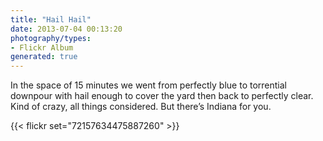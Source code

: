 ```yaml
---
title: "Hail Hail"
date: 2013-07-04 00:13:20
photography/types:
- Flickr Album
generated: true
---
```

In the space of 15 minutes we went from perfectly blue to torrential downpour with hail enough to cover the yard then back to perfectly clear. Kind of crazy, all things considered. But there’s Indiana for you.

{{< flickr set="72157634475887260" >}}
